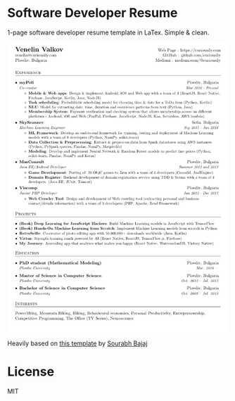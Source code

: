 # Software Developer Resume

1-page software developer resume template in LaTex. Simple & clean.

![](assets/cv-preview.png)

Heavily based on [this template](https://github.com/sb2nov/resume) by [Sourabh Bajaj](https://sourabhbajaj.com/)

# License

MIT
